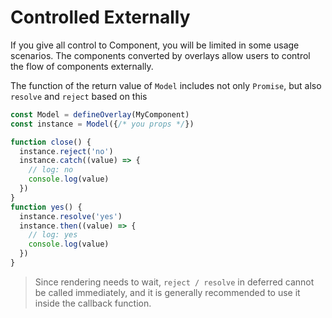 # Controlled Externally

If you give all control to Component, you will be limited in some usage scenarios. The components converted by overlays allow users to control the flow of components externally.

The function of the return value of `Model` includes not only `Promise`, but also `resolve` and `reject` based on this

```ts
const Model = defineOverlay(MyComponent)
const instance = Model({/* you props */})

function close() {
  instance.reject('no')
  instance.catch((value) => {
    // log: no
    console.log(value)
  })
}
function yes() {
  instance.resolve('yes')
  instance.then((value) => {
    // log: yes
    console.log(value)
  })
}
```

> Since rendering needs to wait, `reject / resolve` in deferred cannot be called immediately, and it is generally recommended to use it inside the callback function.
